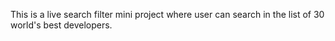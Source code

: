 This is a live search filter mini project where user can search in the list of 30 world's best developers.
